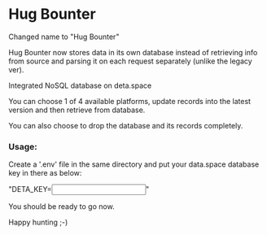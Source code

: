 <h1>Hug Bounter</h1>

Changed name to "Hug Bounter"

Hug Bounter now stores data in its own database instead of retrieving info from source and parsing it on each request separately (unlike the legacy ver).

Integrated NoSQL database on deta.space

You can choose 1 of 4 available platforms, update records into the latest version and then retrieve from database.

You can also choose to drop the database and its records completely.

<h3>Usage:</h3>

Create a '.env' file in the same directory and put your data.space database key in there as below:

"DETA_KEY=<INPUT YOUR DATA KEY HERE>"

You should be ready to go now.

Happy hunting ;-)
